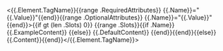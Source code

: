 <{{.Element.TagName}}{{range .RequiredAttributes}} {{.Name}}="{{.Value}}"{{end}}{{range .OptionalAttributes}} {{.Name}}="{{.Value}}"{{end}}>{{if gt (len .Slots) 0}}
{{range .Slots}}{{if .Name}}  <span slot="{{.Name}}">{{.ExampleContent}}</span>
{{else}}  {{.DefaultContent}}
{{end}}{{end}}{{else}}{{.Content}}{{end}}</{{.Element.TagName}}>